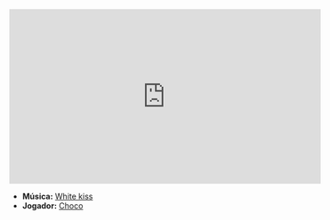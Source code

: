 <iframe width="560" height="315" src="https://www.youtube.com/embed/blJqVQj3Ub8?si=none9lFa3HzbhcQc" title="YouTube video player" frameborder="0" allow="accelerometer; autoplay; clipboard-write; encrypted-media; gyroscope; picture-in-picture; web-share" referrerpolicy="strict-origin-when-cross-origin" allowfullscreen></iframe>

- **Música:** [White kiss](../Músicas/White%20kiss.md)
- **Jogador:** [Choco](content/Jogadores/Choco.md)